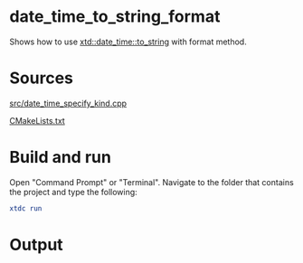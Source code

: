 # date_time_to_string_format

Shows how to use [xtd::date_time::to_string](../../../../src/xtd.core/include/xtd/date_time.h) with format method.

# Sources

[src/date_time_specify_kind.cpp](src/date_time_to_string_format.cpp)

[CMakeLists.txt](CMakeLists.txt)

# Build and run

Open "Command Prompt" or "Terminal". Navigate to the folder that contains the project and type the following:

```cmake
xtdc run
```

# Output

```
```
